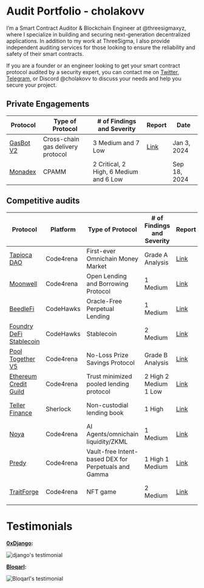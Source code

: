 # Audit Portfolio - cholakovv

I’m a Smart Contract Auditor & Blockchain Engineer at @threesigmaxyz, where I specialize in building and securing next-generation decentralized applications. In addition to my work at ThreeSigma, I also provide independent auditing services for those looking to ensure the reliability and safety of their smart contracts.

If you are a founder or an engineer looking to get your smart contract protocol audited by a security expert, you can contact me on [Twitter](https://twitter.com/cholakovv), [Telegram](https://t.me/cholakovv), or Discord @cholakovv to discuss your needs and help you secure your project.

## Private Engagements

| Protocol                             | Type of Protocol                  | # of Findings and Severity | Report                             | Date        |
| ------------------------------------ | --------------------------------- | -------------------------- | ---------------------------------- | ----------- |
| [GasBot V2](https://www.gasbot.xyz/) | Cross-chain gas delivery protocol | 3 Medium and 7 Low         | [Link](./reports/solo/GasBotV2.md) | Jan 3, 2024 |
| [Monadex](https://docs.monadex.exchange/) | CPAMM | 2 Critical, 2 High, 6 Medium and 6 Low         |  | Sep 18, 2024 |

## Competitive audits

| Protocol                                                                                | Platform  | Type of Protocol                                     | # of Findings and Severity | Report                                                                             | Date         |
| --------------------------------------------------------------------------------------- | --------- | ---------------------------------------------------- | -------------------------- | ---------------------------------------------------------------------------------- | ------------ |
| [Tapioca DAO](https://code4rena.com/audits/2023-07-tapioca-dao#top)                     | Code4rena | First-ever Omnichain Money Market                    | Grade A Analysis           | [Link](./reports/contests/Code4rena/RED-LOTUS-REACH/Tapioca.md)                    | Jul 5, 2023  |
| [Moonwell](https://code4rena.com/audits/2023-07-moonwell#top)                           | Code4rena | Open Lending and Borrowing Protocol                  | 1 Medium                   | [Link](./reports/contests/Code4rena/RED-LOTUS-REACH/Moonwell.md)                   | Jul 24, 2023 |
| [BeedleFi](https://www.codehawks.com/contests/clkbo1fa20009jr08nyyf9wbx)                | CodeHawks | Oracle-Free Perpetual Lending                        | 1 Medium                   | [Link](./reports/contests/CodeHawks/BeedleFi.md)                                   | Jul 24, 2023 |
| [Foundry DeFi Stablecoin](https://www.codehawks.com/contests/cljx3b9390009liqwuedkn0m0) | CodeHawks | Stablecoin                                           | 2 Medium                   | [Link](./reports/contests/CodeHawks/FoundryDefiStablecoin.md)                      | Jul 24, 2023 |
| [Pool Together V5](https://code4rena.com/audits/2023-08-pooltogether-v5-part-deux#top)  | Code4rena | No-Loss Prize Savings Protocol                       | Grade B Analysis           | [Link](./reports/contests/Code4rena/PoolTogetherV5.md)                             | Aug 2, 2023  |
| [Ethereum Credit Guild](https://code4rena.com/audits/2023-12-ethereum-credit-guild#top) | Code4rena | Trust minimized pooled lending protocol              | 2 High 2 Medium 1 Low      | [Link](https://code4rena.com/audits/2023-12-ethereum-credit-guild)                   | Dec 11, 2023 |
| [Teller Finance](https://audits.sherlock.xyz/contests/295)                              | Sherlock  | Non-custodial lending book                           | 1 High                     | [Link](https://github.com/sherlock-audit/2024-04-teller-finance-judging/issues/49) | Apr 24, 2024 |
| [Noya](https://code4rena.com/audits/2024-04-noya#top)                                   | Code4rena | AI Agents/omnichain liquidity/ZKML                   | 1 Medium                   |           [Link](https://code4rena.com/audits/2024-04-noya)                                                                     | Apr 26, 2024 |
| [Predy](https://code4rena.com/audits/2024-05-predy#top)                                 | Code4rena | Vault-free Intent-based DEX for Perpetuals and Gamma | 1 High 1 Medium            | [Link](https://code4rena.com/reports/2024-05-predy)                                                                               | May 24, 2024 |
| [TraitForge](https://code4rena.com/audits/2024-07-traitforge)                                 | Code4rena | NFT game | 2 Medium            |                     [Link](https://code4rena.com/audits/2024-07-traitforge)                                                           | Jul 29, 2024 |

# Testimonials

**[0xDjango](https://x.com/0xDjangoOnChain):**

![django's testimonial](/testimonials/Django.png)

**[Bloqarl](https://x.com/TheBlockChainer):**

![Bloqarl's testimonial](/testimonials/Screenshot%202024-11-26%20at%2013.52.12.png)


